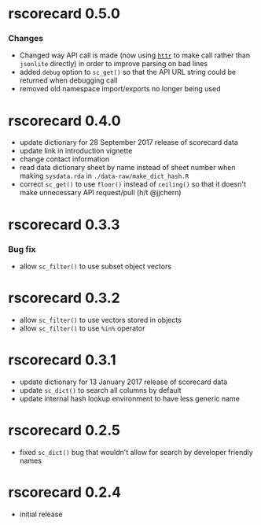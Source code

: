 # rscorecard 0.5.0

### Changes
* Changed way API call is made (now using [`httr`](https://CRAN.R-project.org/package=httr) to make call rather than `jsonlite` directly) in order to improve parsing on bad lines
* added `debug` option to `sc_get()` so that the API URL string could be returned when debugging call
* removed old namespace import/exports no longer being used

# rscorecard 0.4.0

* update dictionary for 28 September 2017 release of scorecard data
* update link in introduction vignette
* change contact information
* read data dictionary sheet by name instead of sheet number when
  making `sysdata.rda` in `./data-raw/make_dict_hash.R`
* correct `sc_get()` to use `floor()` instead of `ceiling()` so that
  it doesn't make unnecessary API request/pull (h/t @jjchern)

# rscorecard 0.3.3

### Bug fix
* allow `sc_filter()` to use subset object vectors

# rscorecard 0.3.2

* allow `sc_filter()` to use vectors stored in objects
* allow `sc_filter()` to use `%in%` operator

# rscorecard 0.3.1

* update dictionary for 13 January 2017 release of scorecard data
* update `sc_dict()` to search all columns by default
* update internal hash lookup environment to have less generic name

# rscorecard 0.2.5

* fixed `sc_dict()` bug that wouldn't allow for search by developer friendly names

# rscorecard 0.2.4

* initial release
